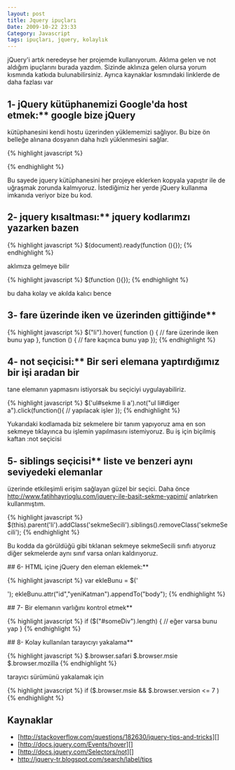```yaml
---
layout: post
title: Jquery ipuçları
Date: 2009-10-22 23:33
Category: Javascript
tags: ipuçları, jquery, kolaylık
---
```


jQuery'i artık neredeyse her projemde kullanıyorum. Aklıma gelen ve not
aldığım ipuçlarını burada yazdım. Sizinde aklınıza gelen olursa yorum
kısmında katkıda bulunabilirsiniz. Ayrıca kaynaklar kısmındaki linklerde
de daha fazlası var

## 1- jQuery kütüphanemizi Google'da host etmek:** google bize jQuery
kütüphanesini kendi hostu üzerinden yüklememizi sağlıyor. Bu bize ön
belleğe alınana dosyanın daha hızlı yüklenmesini sağlar.

{% highlight javascript %}
<script type="text/javascript" src="http://ajax.googleapis.com/ajax/libs/jquery/1.2.6/jquery.min.js"></script>
<script type="text/javascript">
 $(document).ready(function() {
    //isler burada
 });
</script>
{% endhighlight %}

Bu sayede jquery kütüphanesini her projeye eklerken kopyala yapıştır ile
de uğraşmak zorunda kalmıyoruz. İstediğimiz her yerde jQuery kullanma
imkanıda veriyor bize bu kod.

## 2- jquery kısaltması:** jquery kodlarımzı yazarken bazen 

{% highlight javascript %}
$(document).ready(function (){});
{% endhighlight %}

aklımıza gelmeye bilir

{% highlight javascript %}
$(function (){});
{% endhighlight %}

bu daha kolay ve akılda kalıcı bence

## 3- fare üzerinde iken ve üzerinden gittiğinde**

{% highlight javascript %}
$("li").hover( function () {
    // fare üzerinde iken bunu yap
}, function () {
    // fare kaçınca bunu yap
});
{% endhighlight %}

## 4- not seçicisi:** Bir seri elemana yaptırdığımız bir işi aradan bir
tane elemanın yapmasını istiyorsak bu seçiciyi uygulayabiliriz.

{% highlight javascript %}
$('ul#sekme li a').not("ul li#diger a").click(function(){
    // yapılacak işler
});
{% endhighlight %}

Yukarıdaki kodlamada biz sekmelere bir tanım yapıyoruz ama en son
sekmeye tıklayınca bu işlemin yapılmasını istemiyoruz. Bu iş için
biçilmiş kaftan :not seçicisi

## 5- siblings seçicisi** liste ve benzeri aynı seviyedeki elemanlar
üzerinde etkileşimli erişim sağlayan güzel bir seçici. Daha önce
http://www.fatihhayrioglu.com/jquery-ile-basit-sekme-yapimi/ anlatırken
kullanmıştım.

{% highlight javascript %}
$(this).parent('li').addClass('sekmeSecili').siblings().removeClass('sekmeSecili');
{% endhighlight %}

Bu kodda da görüldüğü gibi tıklanan sekmeye sekmeSecili sınıfı atıyoruz
diğer sekmelerde aynı sınıf varsa onları kaldırıyoruz.

## 6- HTML içine jQuery den eleman eklemek:**

{% highlight javascript %}
var ekleBunu = $('<div></div>');
ekleBunu.attr("id","yeniKatman").appendTo("body");
{% endhighlight %}

## 7- Bir elemanın varlığını kontrol etmek**

{% highlight javascript %}
if ($("#someDiv").length) {
    // eğer varsa bunu yap
}
{% endhighlight %}

## 8- Kolay kullanılan tarayıcıyı yakalama**

{% highlight javascript %}
$.browser.safari
$.browser.msie
$.browser.mozilla
{% endhighlight %}

tarayıcı sürümünü yakalamak için

{% highlight javascript %}
if ($.browser.msie && $.browser.version <= 7 ) 
{% endhighlight %}

## Kaynaklar

-   [http://stackoverflow.com/questions/182630/jquery-tips-and-tricks][]
-   [http://docs.jquery.com/Events/hover][]
-   [http://docs.jquery.com/Selectors/not][]
-   http://jquery-tr.blogspot.com/search/label/tips

  [http://stackoverflow.com/questions/182630/jquery-tips-and-tricks]: http://stackoverflow.com/questions/182630/jquery-tips-and-tricks
  [http://docs.jquery.com/Events/hover]: http://docs.jquery.com/Events/hover
  [http://docs.jquery.com/Selectors/not]: http://docs.jquery.com/Selectors/not